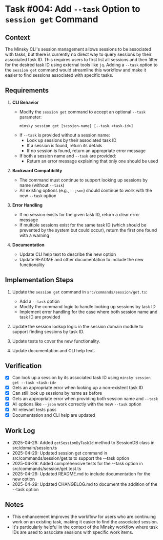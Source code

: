 # Task #004: Add `--task` Option to `session get` Command

## Context

The Minsky CLI's session management allows sessions to be associated with tasks, but there is currently no direct way to query sessions by their associated task ID. This requires users to first list all sessions and then filter for the desired task ID using external tools like `jq`. Adding a `--task` option to the `session get` command would streamline this workflow and make it easier to find sessions associated with specific tasks.

## Requirements

1. **CLI Behavior**

   - Modify the `session get` command to accept an optional `--task` parameter:
     ```
     minsky session get [session-name] [--task <task-id>]
     ```
   - If `--task` is provided without a session name:
     - Look up sessions by their associated task ID
     - If a session is found, return its details
     - If no session is found, return an appropriate error message
   - If both a session name and `--task` are provided:
     - Return an error message explaining that only one should be used

2. **Backward Compatibility**

   - The command must continue to support looking up sessions by name (without `--task`)
   - All existing options (e.g., `--json`) should continue to work with the new `--task` option

3. **Error Handling**

   - If no session exists for the given task ID, return a clear error message
   - If multiple sessions exist for the same task ID (which should be prevented by the system but could occur), return the first one found with a warning

4. **Documentation**
   - Update CLI help text to describe the new option
   - Update README and other documentation to include the new functionality

## Implementation Steps

1. Update the `session get` command in `src/commands/session/get.ts`:

   - Add a `--task` option
   - Modify the command logic to handle looking up sessions by task ID
   - Implement error handling for the case where both session name and task ID are provided

2. Update the session lookup logic in the session domain module to support finding sessions by task ID.

3. Update tests to cover the new functionality.

4. Update documentation and CLI help text.

## Verification

- [x] Can look up a session by its associated task ID using `minsky session get --task <task-id>`
- [x] Gets an appropriate error when looking up a non-existent task ID
- [x] Can still look up sessions by name as before
- [x] Gets an appropriate error when providing both session name and `--task`
- [x] All options like `--json` work correctly with the new `--task` option
- [x] All relevant tests pass
- [x] Documentation and CLI help are updated

## Work Log

- 2025-04-29: Added `getSessionByTaskId` method to SessionDB class in src/domain/session.ts
- 2025-04-29: Updated session get command in src/commands/session/get.ts to support the --task option
- 2025-04-29: Added comprehensive tests for the --task option in src/commands/session/get.test.ts
- 2025-04-29: Updated README.md to include documentation for the new option
- 2025-04-29: Updated CHANGELOG.md to document the addition of the --task option

## Notes

- This enhancement improves the workflow for users who are continuing work on an existing task, making it easier to find the associated session.
- It's particularly helpful in the context of the Minsky workflow where task IDs are used to associate sessions with specific work items.
